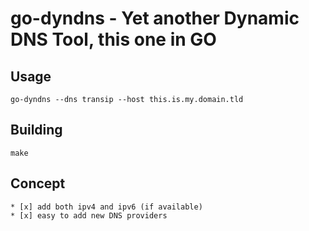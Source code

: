 # go-dyndns - Yet another Dynamic DNS Tool, this one in GO

## Usage

````shell
go-dyndns --dns transip --host this.is.my.domain.tld
````

## Building

    make 

## Concept

    * [x] add both ipv4 and ipv6 (if available)    
    * [x] easy to add new DNS providers

